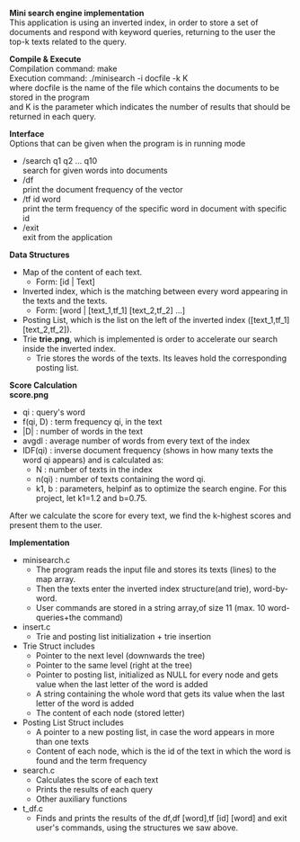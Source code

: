**Mini search engine implementation** \
This application is using an inverted index, in order to store a set of documents and respond with keyword queries, returning to the user the top-k texts related to the query. 


**Compile & Execute** \
Compilation command: make \
Execution command: ./minisearch -i docfile -k K \
where docfile is the name of the file which contains the documents to be stored in the program \
and K is the parameter which indicates the number of results that should be returned in each query.

**Interface** \
Options that can be given when the program is in running mode
- /search q1 q2 ... q10 \
    search for given words into documents 
- /df \
    print the document frequency of the vector 
- /tf id word \
    print the term frequency of the specific word in document with specific id 
- /exit \
    exit from the application 

**Data Structures** 
- Map of the content of each text.
    * Form: [id | Text]
- Inverted index, which is the matching between every word appearing in the texts and the texts.
    * Form: [word | [text_1,tf_1] [text_2,tf_2] ...]
- Posting List, which is the list on the left of the inverted index ([text_1,tf_1] [text_2,tf_2]).
- Trie **trie.png**, which is implemented is order to accelerate our search inside the inverted index.
    * Trie stores the words of the texts. Its leaves hold the corresponding posting list. 

**Score Calculation**\
    **score.png**
- qi : query's word
- f(qi, D) : term frequency qi, in the text
- |D| : number of words in the text
- avgdl : average number of words from every text of the index
- IDF(qi) : inverse document frequency (shows in how many texts the word qi appears) and is calculated as:
    * N : number of texts in the index
    * n(qi) : number of texts containing the word qi.
    * k1, b : parameters, helpinf as to optimize the search engine. For this project, let k1=1.2 and b=0.75.

After we calculate the score for every text, we find the k-highest scores and present them to the user.

**Implementation**
- minisearch.c
    * The program reads the input file and stores its texts (lines) to the map array.
    * Then the texts enter the inverted index structure(and trie), word-by-word.
    * User commands are stored in a string array,of size 11 (max. 10 word-queries+the command)
- insert.c
    * Trie and posting list initialization + trie insertion
- Trie Struct includes
    * Pointer to the next level (downwards the tree)
    * Pointer to the same level (right at the tree)
    * Pointer to posting list, initialized as NULL for every node and gets value when the last letter of the word is added
    * A string containing the whole word that gets its value when the last letter of the word is added
    * The content of each node (stored letter)
- Posting List Struct includes
    * A pointer to a new posting list, in case the word appears in more than one texts
    * Content of each node, which is the id of the text in which the word is found and the term frequency
- search.c
    * Calculates the score of each text
    * Prints the results of each query
    * Other auxiliary functions
- t_df.c
    * Finds and prints the results of the df,df [word],tf [id] [word] and exit user's commands, using the structures we saw above.
